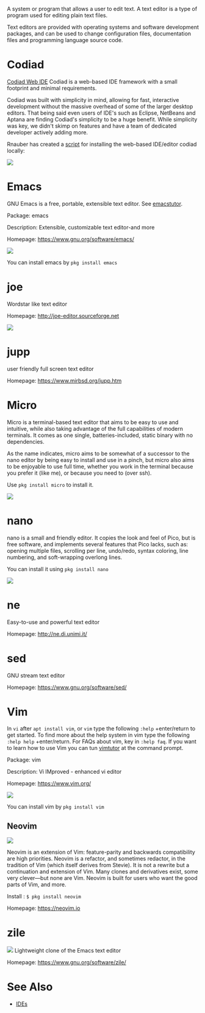 A system or program that allows a user to edit text. A text editor is a
type of program used for editing plain text files.

Text editors are provided with operating systems and software
development packages, and can be used to change configuration files,
documentation files and programming language source code.

# Codiad

[Codiad Web IDE](https://github.com/Codiad/Codiad) Codiad is a web-based
IDE framework with a small footprint and minimal requirements.

Codiad was built with simplicity in mind, allowing for fast, interactive
development without the massive overhead of some of the larger desktop
editors. That being said even users of IDE's such as Eclipse, NetBeans
and Aptana are finding Codiad's simplicity to be a huge benefit. While
simplicity was key, we didn't skimp on features and have a team of
dedicated developer actively adding more.

Rnauber has created a
[script](https://gist.githubusercontent.com/rnauber/9f579d1480db4cc5a9a3c97c00c52fb9/raw/install_codiad.sh)
for installing the web-based IDE/editor codiad locally:

![](images/Codiad.jpg)

# Emacs

GNU Emacs is a free, portable, extensible text editor. See
[emacstutor](emacstutor).

Package: emacs

Description: Extensible, customizable text editor-and more

Homepage: <https://www.gnu.org/software/emacs/>

![](images/Emacs.png)

You can install emacs by `pkg install emacs`

# joe

Wordstar like text editor

Homepage: <http://joe-editor.sourceforge.net>

![](images/Joe_text_editor.jpg)

# jupp

user friendly full screen text editor

Homepage: <https://www.mirbsd.org/jupp.htm>

# Micro

Micro is a terminal-based text editor that aims to be easy to use and
intuitive, while also taking advantage of the full capabilities of
modern terminals. It comes as one single, batteries-included, static
binary with no dependencies.

As the name indicates, micro aims to be somewhat of a successor to the
nano editor by being easy to install and use in a pinch, but micro also
aims to be enjoyable to use full time, whether you work in the terminal
because you prefer it (like me), or because you need to (over ssh).

Use `pkg install micro` to install it.

![](images/Micro.png)

# nano

nano is a small and friendly editor. It copies the look and feel of
Pico, but is free software, and implements several features that Pico
lacks, such as: opening multiple files, scrolling per line, undo/redo,
syntax coloring, line numbering, and soft-wrapping overlong lines.

You can install it using `pkg install nano`

![](images/Nano.png)

# ne

Easy-to-use and powerful text editor

Homepage: <http://ne.di.unimi.it/>

# sed

GNU stream text editor

Homepage: <https://www.gnu.org/software/sed/>

# Vim

In `vi` after `apt install vim`, or `vim` type the following `:help`
+enter/return to get started. To find more about the help system in vim
type the following `:help help` +enter/return. For FAQs about vim, key
in `:help faq`. If you want to learn how to use Vim you can tun
[vimtutor](vimtutor) at the command prompt.

Package: vim

Description: Vi IMproved - enhanced vi editor

Homepage: <https://www.vim.org/>

![](images/Vim.png)

You can install vim by `pkg install vim`

## Neovim

![](images/Joe_text_editor.jpg)

Neovim is an extension of Vim: feature-parity and backwards
compatibility are high priorities. Neovim is a refactor, and sometimes
redactor, in the tradition of Vim (which itself derives from Stevie). It
is not a rewrite but a continuation and extension of Vim. Many clones
and derivatives exist, some very clever—but none are Vim. Neovim is
built for users who want the good parts of Vim, and more.

Install : `$ pkg install neovim`

Homepage: <https://neovim.io>

# zile

![](images/GNU_Zile_start_screen.jpg) Lightweight
clone of the Emacs text editor

Homepage: <https://www.gnu.org/software/zile/>

# See Also

- [IDEs](IDEs)
